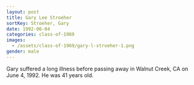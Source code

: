 ```yaml
---
layout: post
title: Gary Lee Stroeher
sortKey: Stroeher, Gary
date: 1992-06-04
categories: class-of-1969
images:
  - /assets/class-of-1969/gary-l-stroeher-1.png
gender: male
---
```

Gary suffered a long illness before passing away in Walnut Creek, CA on June 4, 1992.  He was 41 years old.
